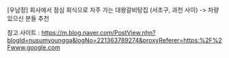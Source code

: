 [우남정]
회사에서 점심 회식으로 자주 가는 대왕갈비탕집
(서초구, 과천 사이) -> 차량 있으신 분들 추천

참고 사이트 : https://m.blog.naver.com/PostView.nhn?blogId=nusumyoungga&logNo=221363789274&proxyReferer=https:%2F%2Fwww.google.com
